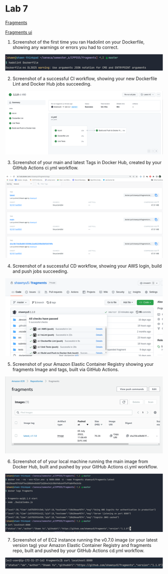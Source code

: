 # Lab 7

[Fragments](https://github.com/shawnyu5/fragments)

[Fragments ui](https://github.com/shawnyu5/fragments-ui)


1. Screenshot of the first time you ran Hadolint on your Dockerfile, showing any
   warnings or errors you had to correct.

![hadolint_error](img/hadolint_error.png)

2. Screenshot of a successful CI workflow, showing your new Dockerfile Lint and
   Docker Hub jobs succeeding.

![ci_workflow](img/ci_workflow.png)

3. Screenshot of your main and latest Tags in Docker Hub, created by your GitHub
   Actions ci.yml workflow.

![all_docker_tags](img/all_docker_tags.png)

4. Screenshot of a successful CD workflow, showing your AWS login, build and
   push jobs succeeding.

![ci_after_tagging](img/ci_after_tagging.png)

5. Screenshot of your Amazon Elastic Container Registry showing your fragments
   Image and tags, built via GitHub Actions.

![aws_container_registry](img/aws_container_registry.png)

6. Screenshot of of your local machine running the main image from Docker Hub,
   built and pushed by your GitHub Actions ci.yml workflow.

![docker_on_localhost](img/docker_on_localhost.png)

7. Screenshot of of EC2 instance running the v0.7.0 image (or your latest
   version tag) your Amazon Elastic Container Registry and fragments repo, built
   and pushed by your GitHub Actions cd.yml workflow.

![docker_on_aws](img/docker_on_aws.png)
